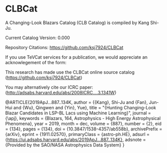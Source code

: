 # CLBCat
A Changing-Look Blazars Catalog (CLB Catalog) is compiled by Kang Shi-Ju.


Current Catalog Version: 0.000 

Repository Citations: https://github.com/ksj7924/CLBCat



If you use TeVCat services for a publication, we would appreciate an acknowlegement of the form:

This research has made use the CLBCat online source catalog (https://github.com/ksj7924/CLBCat) 

You may alternatively cite our ICRC paper: 
(http://adsabs.harvard.edu/abs/2008ICRC....3.1341W)

@ARTICLE{2019ApJ...887..134K,
       author = {{Kang}, Shi-Ju and {Fan}, Jun-Hui and {Wu}, Qingwen and {Yin}, Yue},
        title = "{Hunting Changing-Look Blazar Candidates in LSP-BL Lacs using Machine Learning}",
      journal = {\apj},
     keywords = {Blazars, 164, Astrophysics - High Energy Astrophysical Phenomena},
         year = 2019,
        month = dec,
       volume = {887},
       number = {2},
          eid = {134},
        pages = {134},
          doi = {10.3847/1538-4357/ab558b},
archivePrefix = {arXiv},
       eprint = {1911.02570},
 primaryClass = {astro-ph.HE},
       adsurl = {https://ui.adsabs.harvard.edu/abs/2019ApJ...887..134K},
      adsnote = {Provided by the SAO/NASA Astrophysics Data System}
}


